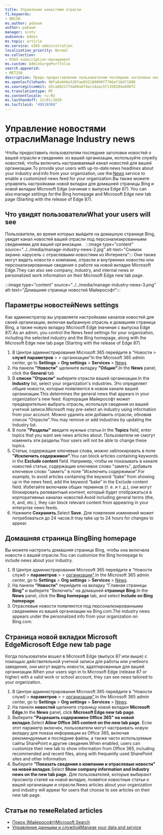 ```yaml
---
title: Управление новостями отрасли
f1.keywords:
- NOCSH
ms.author: pebaum
author: pebaum
manager: scotv
audience: Admin
ms.topic: article
ms.service: o365-administration
localization_priority: Normal
ms.collection:
- M365-subscription-management
ms.custom: AdminSurgePortfolio
search.appverid:
- MET150
description: Предо предоставлении пользователям последние заголовки новостей о вашей отрасли и информации из вашей организации, используйте службу новостей, чтобы включить настраиваемый канал новостей для вашей организации.
ms.openlocfilehash: 90fa9a046e5207ae032180099f7766ef18d71898
ms.sourcegitcommit: d3ca8021f7da00a474ac14aac5f1358204a848f2
ms.translationtype: MT
ms.contentlocale: ru-RU
ms.lasthandoff: 12/01/2020
ms.locfileid: "49519309"
---
```

# <a name="manage-industry-news"></a><span data-ttu-id="48460-103">Управление новостями отрасли</span><span class="sxs-lookup"><span data-stu-id="48460-103">Manage Industry news</span></span>

<span data-ttu-id="48460-104">Чтобы предоставить пользователям последние заголовки новостей о вашей отрасли и сведениях [](https://admin.microsoft.com/adminportal/home?#/Settings/Services/:/Settings/L1/BingNews) из вашей организации, используйте службу новостей, чтобы включить настраиваемый канал новостей для вашей организации.</span><span class="sxs-lookup"><span data-stu-id="48460-104">To provide your users with up-to-date news headlines about your industry and info from your organization, use the [News](https://admin.microsoft.com/adminportal/home?#/Settings/Services/:/Settings/L1/BingNews) service to enable a customized news feed for your organization.</span></span><span data-ttu-id="48460-105">Вы также можете управлять настройками новой вкладки для домашней страницы Bing и новой вкладки Microsoft Edge (начиная с выпуска Edge 87).</span><span class="sxs-lookup"><span data-stu-id="48460-105"> You can also manage settings for the Bing homepage and Microsoft Edge new tab page (Starting with the release of Edge 87).</span></span>

## <a name="what-your-users-will-see"></a><span data-ttu-id="48460-106">Что увидят пользователи</span><span class="sxs-lookup"><span data-stu-id="48460-106">What your users will see</span></span>
 
Пользователи, во время которых выйдите на домашную странице Bing, увидят канал новостей вашей отрасли под персонализированными сведениями для вашей организации.   
 :::image type="content" source="../../media/manage-industry-news-2.jpg" alt-text="Снимок экрана: карусель с отраслевыми новостями из Интернета":::
<span data-ttu-id="48460-108">Они также могут видеть новости о компании, отрасли и внутренних новостях или персонализированные сведения о работе на новой вкладке Microsoft Edge.</span><span class="sxs-lookup"><span data-stu-id="48460-108">They can also see company, industry, and internal news or personalized work information on their Microsoft Edge new tab page.</span></span> 

:::image type="content" source="../../media/manage-industry-news-3.png" alt-text="Домашняя странице новостей Майкрософт":::

## <a name="news-settings"></a><span data-ttu-id="48460-110">Параметры новостей</span><span class="sxs-lookup"><span data-stu-id="48460-110">News settings</span></span>

<span data-ttu-id="48460-111">Как администратор вы управляете настройками каналов новостей для своей организации, включая выбранную отрасль и домашняя страница Bing, а также новую вкладку Microsoft Edge (начиная с выпуска Edge 87).</span><span class="sxs-lookup"><span data-stu-id="48460-111">As an admin, you control the News feed settings for your organization, including the selected industry and the Bing homepage, along with the Microsoft Edge new tab page (Starting with the release of Edge 87).</span></span>

1. <span data-ttu-id="48460-112">В Центре администрирования Microsoft 365 перейдите в "Новости   >  **служб параметров**  >    >  [](https://admin.microsoft.com/adminportal/home?#/Settings/Services/:/Settings/L1/BingNews) организации"</span><span class="sxs-lookup"><span data-stu-id="48460-112">In the Microsoft 365 admin center, go to **Settings** > **Org settings** > **Services** > [News](https://admin.microsoft.com/adminportal/home?#/Settings/Services/:/Settings/L1/BingNews)</span></span>
2. <span data-ttu-id="48460-113">На панели **"Новости"** щелкните вкладку **"Общие".**</span><span class="sxs-lookup"><span data-stu-id="48460-113">In the **News** panel, click the **General** tab</span></span>
3. <span data-ttu-id="48460-114">В **списке "Отрасли"** выберите отрасли вашей организации.</span><span class="sxs-lookup"><span data-stu-id="48460-114">In the **Industry** list, select your organization's industries.</span></span> <span data-ttu-id="48460-115">Это определяет общие новости, которые появляются в новом канале вашей организации.</span><span class="sxs-lookup"><span data-stu-id="48460-115">This determines the general news that appears in your organization's new feed.</span></span> <span data-ttu-id="48460-116">Корпорация Майкрософт может предварительно выбрать отрасль, используя сведения из вашей учетной записи.</span><span class="sxs-lookup"><span data-stu-id="48460-116">Microsoft may pre-select an industry using information from your account.</span></span> <span data-ttu-id="48460-117">Можно удалить или добавить отрасли, обновив список "Отрасли".</span><span class="sxs-lookup"><span data-stu-id="48460-117">You may remove or add industries by updating the Industry list.</span></span>
4. <span data-ttu-id="48460-118">В поле **"Разделы"** введите нужные статьи.</span><span class="sxs-lookup"><span data-stu-id="48460-118">In the **Topics** field, enter topics that you want see news articles about.</span></span> <span data-ttu-id="48460-119">Пользователи не смогут изменить эти разделы.</span><span class="sxs-lookup"><span data-stu-id="48460-119">Your users will not be able to change these topics.</span></span>
5. <span data-ttu-id="48460-120">Статьи, содержащие ключевые слова, можно заблокировать в поле **"Исключить содержимое".**</span><span class="sxs-lookup"><span data-stu-id="48460-120">You can block articles containing keywords in the **Exclude content** field.</span></span>  <span data-ttu-id="48460-121">Например, чтобы не показывать в канале новостей статьи, содержащие ключевое слово "заметь", добавьте ключевое слово "заметь" в поле "Исключить содержимое".</span><span class="sxs-lookup"><span data-stu-id="48460-121">For example, to avoid articles containing the keyword “bake” from showing up in the news feed, add the keyword “bake” in the Exclude content field.</span></span> <span data-ttu-id="48460-122">Избегайте включаем общих терминов (т. е. и т. д.), они могут блокировать релевантный контент, который будет отображаться в корпоративных каналах новостей.</span><span class="sxs-lookup"><span data-stu-id="48460-122">Avoid including general terms (the, it, and, etc.), they can block relevant content from appearing in your enterprise news feeds.</span></span>
6. <span data-ttu-id="48460-123">Нажмите **Сохранить**.</span><span class="sxs-lookup"><span data-stu-id="48460-123">Select **Save**.</span></span> <span data-ttu-id="48460-124">Для появления изменений может потребоваться до 24 часов.</span><span class="sxs-lookup"><span data-stu-id="48460-124">It may take up to 24 hours for changes to appear.</span></span>

## <a name="bing-homepage"></a><span data-ttu-id="48460-125">Домашняя страница Bing</span><span class="sxs-lookup"><span data-stu-id="48460-125">Bing homepage</span></span>

<span data-ttu-id="48460-126">Вы можете настроить домашняя странице Bing, чтобы она включала новости о вашей отрасли.</span><span class="sxs-lookup"><span data-stu-id="48460-126">You can customize the Bing homepage to include news about your industry.</span></span> 

1. <span data-ttu-id="48460-127">В Центре администрирования Microsoft 365 перейдите в "Новости служб   >  **параметров**  >    >  [организации"](https://admin.microsoft.com/adminportal/home?#/Settings/Services/:/Settings/L1/BingNews).</span><span class="sxs-lookup"><span data-stu-id="48460-127">In the Microsoft 365 admin center, go to **Settings** > **Org settings** > **Services** > [News](https://admin.microsoft.com/adminportal/home?#/Settings/Services/:/Settings/L1/BingNews).</span></span> 
2. <span data-ttu-id="48460-128">На панели **"Новости"** перейдите на вкладку "Главная страницы **Bing"** и выберите "Включить" на домашней **странице Bing.**</span><span class="sxs-lookup"><span data-stu-id="48460-128">In the **News** panel, click the **Bing homepage** tab, and select **Include on Bing homepage**.</span></span>
3. <span data-ttu-id="48460-129">Отраслевые новости появляются под персонализированными сведениями из вашей организации на Bing.com.</span><span class="sxs-lookup"><span data-stu-id="48460-129">The industry news appears under the personalized info from your organization on Bing.com.</span></span>

## <a name="microsoft-edge-new-tab-page"></a><span data-ttu-id="48460-130">Страница новой вкладки Microsoft Edge</span><span class="sxs-lookup"><span data-stu-id="48460-130">Microsoft Edge new tab page</span></span> 
<span data-ttu-id="48460-131">Когда пользователи вошел в Microsoft Edge (выпуск 87 или выше) с помощью действительной учетной записи для работы или учебного заведения, они могут видеть новости, адаптированные для вашей организации.</span><span class="sxs-lookup"><span data-stu-id="48460-131">When your users sign in to Microsoft Edge (release 87 or higher) with a valid work or school account, they can see news tailored to your organization.</span></span>

1. <span data-ttu-id="48460-132">В Центре администрирования Microsoft 365 перейдите в "Новости служб   >  **параметров**  >    >  [организации"](https://admin.microsoft.com/adminportal/home?#/Settings/Services/:/Settings/L1/BingNews).</span><span class="sxs-lookup"><span data-stu-id="48460-132">In the Microsoft 365 admin center, go to **Settings** > **Org settings** > **Services** > [News](https://admin.microsoft.com/adminportal/home?#/Settings/Services/:/Settings/L1/BingNews).</span></span>
2. <span data-ttu-id="48460-133">На панели **новостей** щелкните страницу новой вкладки **Microsoft Edge.**</span><span class="sxs-lookup"><span data-stu-id="48460-133">In the **News** panel, click **Microsoft Edge new tab page**.</span></span>
3. <span data-ttu-id="48460-134">Выберите **"Разрешить содержимое Office 365" на новой вкладке.**</span><span class="sxs-lookup"><span data-stu-id="48460-134">Select **Allow Office 365 content on the new tab page**.</span></span> <span data-ttu-id="48460-135">Если этот параметр включен, пользователи могут настраивать новую вкладку для показа информации из Office 365, включая рекомендуемые и последние файлы, а также часто используемые сайты SharePoint и другие сведения.</span><span class="sxs-lookup"><span data-stu-id="48460-135">When enabled, users can customize their new tab to show  information from Office 365, including recommended and recent files, along with frequently used SharePoint sites and other information.</span></span>
4. <span data-ttu-id="48460-136">Выберите **"Показать сведения о компании и отраслевые новости" на новой вкладке.**</span><span class="sxs-lookup"><span data-stu-id="48460-136">Select **Show company information and industry news on the new tab page**.</span></span> <span data-ttu-id="48460-137">Для пользователей, которые выбирают просмотр статей на новой вкладке, появятся новостные статьи о вашей организации и отрасли.</span><span class="sxs-lookup"><span data-stu-id="48460-137">News articles about your organization and industry will appear for users that choose to see articles on their new tab page.</span></span>

## <a name="related-articles"></a><span data-ttu-id="48460-138">Статьи по теме</span><span class="sxs-lookup"><span data-stu-id="48460-138">Related articles</span></span>

- [<span data-ttu-id="48460-139">Поиск (Майкрософт)</span><span class="sxs-lookup"><span data-stu-id="48460-139">Microsoft Search</span></span>](https://docs.microsoft.com/microsoftsearch/)
- [<span data-ttu-id="48460-140">Управление данными и службой</span><span class="sxs-lookup"><span data-stu-id="48460-140">Manage your data and service</span></span>](https://docs.microsoft.com/microsoft-365/admin/manage)
